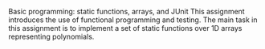 Basic programming: static functions, arrays, and JUnit
This assignment introduces the use of functional programming and testing. The main task in this assignment is to implement a set of static functions over 1D arrays representing polynomials.
